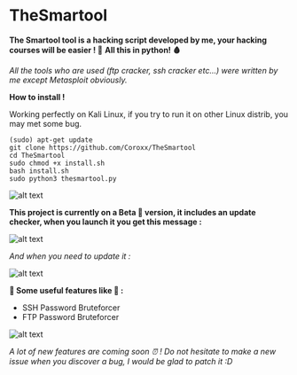 # TheSmartool


**The Smartool tool is a hacking script developed by me, your hacking courses will be easier ! 🦩**
**All this in python!  🩸**

*All the tools who are used (ftp cracker, ssh cracker etc...) were written by me except Metasploit obviously.*

**How to install !**

Working perfectly on Kali Linux, if you try to run it on other Linux distrib, you may met some bug.

```
(sudo) apt-get update
git clone https://github.com/Coroxx/TheSmartool
cd TheSmartool
sudo chmod +x install.sh
bash install.sh
sudo python3 thesmartool.py
```


![alt text](https://i.ibb.co/9pv7g00/Capture.png)

**This project is currently on a Beta 🐉 version, it includes an update checker, when you launch it you get this message :**

![alt text](https://i.ibb.co/k627czx/image-2020-12-21-143256.pngg)

*And when you need to update it :*

![alt text](https://i.ibb.co/FsNd3MQ/image-2020-12-21-144059.png)


**🏺 Some useful features like 🏺 :** 

- SSH Password Bruteforcer 
- FTP Password Bruteforcer

![alt text](https://i.ibb.co/Pj0fN3k/image-2020-12-21-144457.png)


*A lot of new features are coming soon ⏰ !* 
*Do not hesitate to make a new issue when you discover a bug, I would be glad to patch it :D*
